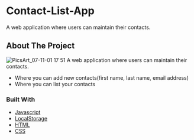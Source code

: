 # Contact-List-App

A web application where users can maintain their contacts. 

## About The Project
![PicsArt_07-11-01 17 51](https://user-images.githubusercontent.com/43543343/125186944-b9f17b00-e24a-11eb-9164-e80a2f071994.jpg)
A web application where users can maintain their contacts. 
- Where you can add new contacts(first name, last name, email address)
- Where you can list your contacts

### Built With

* [Javascript](https://developer.mozilla.org/en-US/docs/Web/JavaScript)
* [LocalStorage](https://developer.mozilla.org/en-US/docs/Web/API/Window/localStorage)
* [HTML](https://developer.mozilla.org/en-US/docs/Web/HTML)
* [CSS](https://developer.mozilla.org/en-US/docs/Web/CSS)

